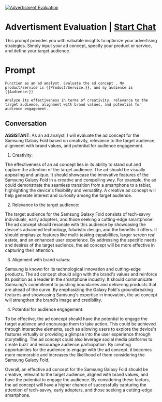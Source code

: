 
[![Advertisment Evaluation](https://flow-prompt-covers.s3.us-west-1.amazonaws.com/icon/illustrative/illus_6.png)](https://gptcall.net/chat.html?data=%7B%22contact%22%3A%7B%22id%22%3A%220f_CJNuW-OIYY2Rq1XdTx%22%2C%22flow%22%3Atrue%7D%7D)
# Advertisment Evaluation | [Start Chat](https://gptcall.net/chat.html?data=%7B%22contact%22%3A%7B%22id%22%3A%220f_CJNuW-OIYY2Rq1XdTx%22%2C%22flow%22%3Atrue%7D%7D)
This prompt provides you with valuable insights to optimize your advertising strategies. Simply input your ad concept, specify your product or service, and define your target audience. 

# Prompt

```
Function as an ad analyst. Evaluate the ad concept . My product/service is {{Product/Service:}}, and my audience is {{Audience:}}

Analyze its effectiveness in terms of creativity, relevance to the target audience, alignment with brand values, and potential for audience engagement.
```

## Conversation

**ASSISTANT**: As an ad analyst, I will evaluate the ad concept for the Samsung Galaxy Fold based on creativity, relevance to the target audience, alignment with brand values, and potential for audience engagement.



1. Creativity:

The effectiveness of an ad concept lies in its ability to stand out and capture the attention of the target audience. The ad should be visually appealing and unique. It should showcase the innovative features of the Samsung Galaxy Fold in a creative and compelling way. For example, the ad could demonstrate the seamless transition from a smartphone to a tablet, highlighting the device's flexibility and versatility. A creative ad concept will help generate interest and curiosity among the target audience.



2. Relevance to the target audience:

The target audience for the Samsung Galaxy Fold consists of tech-savvy individuals, early adopters, and those seeking a cutting-edge smartphone. The ad concept should resonate with this audience by showcasing the device's advanced technology, futuristic design, and the benefits it offers. It should emphasize features like multi-tasking capabilities, larger screen real estate, and an enhanced user experience. By addressing the specific needs and desires of the target audience, the ad concept will be more effective in capturing their attention.



3. Alignment with brand values:

Samsung is known for its technological innovation and cutting-edge products. The ad concept should align with the brand's values and reinforce its position as a leader in the smartphone industry. It should communicate Samsung's commitment to pushing boundaries and delivering products that are ahead of the curve. By emphasizing the Galaxy Fold's groundbreaking features and showcasing Samsung's expertise in innovation, the ad concept will strengthen the brand's image and credibility.



4. Potential for audience engagement:

To be effective, the ad concept should have the potential to engage the target audience and encourage them to take action. This could be achieved through interactive elements, such as allowing users to explore the device's features virtually or providing a glimpse into the user experience through storytelling. The ad concept could also leverage social media platforms to create buzz and encourage audience participation. By creating opportunities for the audience to engage with the ad concept, it becomes more memorable and increases the likelihood of them considering the Samsung Galaxy Fold.



Overall, an effective ad concept for the Samsung Galaxy Fold should be creative, relevant to the target audience, aligned with brand values, and have the potential to engage the audience. By considering these factors, the ad concept will have a higher chance of successfully capturing the attention of tech-savvy, early adopters, and those seeking a cutting-edge smartphone.



